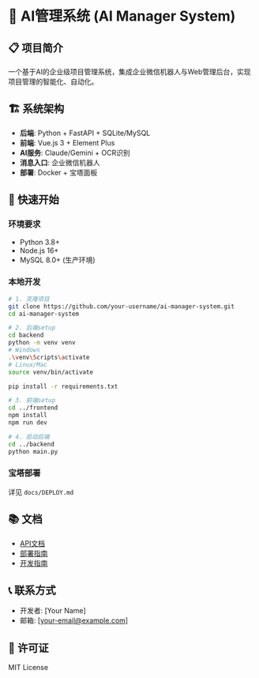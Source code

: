 # 🚀 AI管理系统 (AI Manager System)

## 📋 项目简介
一个基于AI的企业级项目管理系统，集成企业微信机器人与Web管理后台，实现项目管理的智能化、自动化。

## 🏗️ 系统架构
- **后端**: Python + FastAPI + SQLite/MySQL
- **前端**: Vue.js 3 + Element Plus
- **AI服务**: Claude/Gemini + OCR识别
- **消息入口**: 企业微信机器人
- **部署**: Docker + 宝塔面板

## 🚀 快速开始

### 环境要求
- Python 3.8+
- Node.js 16+
- MySQL 8.0+ (生产环境)

### 本地开发
```bash
# 1. 克隆项目
git clone https://github.com/your-username/ai-manager-system.git
cd ai-manager-system

# 2. 后端setup
cd backend
python -m venv venv
# Windows
.\venv\Scripts\activate
# Linux/Mac
source venv/bin/activate

pip install -r requirements.txt

# 3. 前端setup
cd ../frontend
npm install
npm run dev

# 4. 启动后端
cd ../backend
python main.py
```

### 宝塔部署
详见 `docs/DEPLOY.md`

## 📚 文档
- [API文档](docs/API.md)
- [部署指南](docs/DEPLOY.md)
- [开发指南](docs/DEV.md)

## 📞 联系方式
- 开发者: [Your Name]
- 邮箱: [your-email@example.com]

## 📄 许可证
MIT License